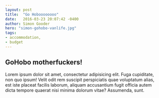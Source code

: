 ```yaml
---
layout: post
title:  "Go Hoboooooooo"
date:   2016-03-23 20:07:42 -0400
author: Simon Gooder
hero: "simon-gohobo-vanlife.jpg"
tags: 
- accommodation,  
- budget
---
```



## GoHobo motherfuckers!

Lorem ipsum dolor sit amet, consectetur adipisicing elit. Fuga cupiditate, non quo ipsum! Velit odit rem suscipit perspiciatis quae voluptatum alias, est iste placeat facilis laborum, aliquam accusantium fugit officia autem dicta tempore quaerat nisi minima dolorum vitae? Assumenda, sunt.
